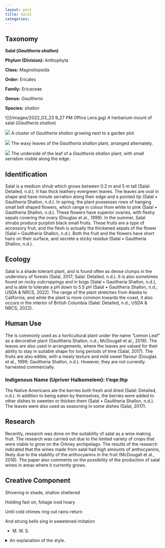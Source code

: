 ```yaml
---
layout: post
title: Salal
categories: 
---
```


## Taxonomy
**Salal (_Gaultheria shallon_)**

**Phylum (Division):** Anthophyta

**Class:** Magnoliopsida

**Order:** Ericales

**Family:** Ericaceae

**Genus:** _Gaultheria_

**Species:** _shallon_

![](/images/2022_03_23 9_27 PM Office Lens.jpg)
A herbarium mount of salal (_Gaultheria shallon_)


![](/images/IMG_20220321_141200.jpg)
A cluster of _Gaultheria shallon_ growing next to a garden plot


![](/images/IMG_20220321_141419.jpg)
The waxy leaves of the _Gaultheria shallon_ plant, arranged alternately.


![](/images/IMG_20220321_141357.jpg)
The underside of the leaf of a _Gaultheria shallon_ plant, with small serration visible along the edge.


## Identification
Salal is a medium shrub which grows between 0.2 m and 5 m tall (Salal: Detailed, n.d.). It has thick leathery evergreen leaves. The leaves are oval in shape and have minute serration along their edge and a pointed tip (Salal • Gaultheria Shallon, n.d.). In spring, the plant possesses rows of hanging small bell shaped flowers, which range in colour from white to pink (Salal • Gaultheria Shallon, n.d.). These flowers have superior ovaries, with fleshy sepals covering the ovary (Douglas et al., 1999). In the summer, Salal shrubs produce purplish black small fruits. These fruits are a type of accessory fruit, and the flesh is actually the thickened sepals of the flower (Salal • Gaultheria Shallon, n.d.). Both the fruit and the flowers have short hairs on their surface, and secrete a sticky residue (Salal • Gaultheria Shallon, n.d.).

## Ecology
Salal is a shade tolerant plant, and is found often as dense clumps in the understory of forests (Salal, 2017; Salal: Detailed, n.d.). It is also sometimes found on rocky outcroppings and in bogs (Salal • Gaultheria Shallon, n.d.), and is able to tolerate a pH down to 5.5 pH (Salal • Gaultheria Shallon, n.d.; USDA & NRCS, 2022). The range of the plant stretches from Alaska to California, and while the plant is more common towards the coast, it also occurs in the interior of British Columbia (Salal: Detailed, n.d.; USDA & NRCS, 2022).

## Human Use
The is commonly used as a horticultural plant under the name “Lemon Leaf” as a decorative plant (Gaultheria Shallon, n.d.; McDougall et al., 2016). The leaves are also used in arrangements, where the leaves are valued for their ability to stay in suitable shape for long periods of time (Salal, 2017). The fruits are also edible, with a mealy texture and mild sweet flavour (Douglas et al., 1999; Gaultheria Shallon, n.d.). However, they are not currently harvested commercially.
### Indigenous Name (Upriver Halkomelem): t’eqe:lhp
The Native Americans ate the berries both fresh and dried (Salal: Detailed, n.d.). In addition to being eaten by themselves, the berries were added to other dishes to sweeten or thicken them (Salal • Gaultheria Shallon, n.d.). The leaves were also used as seasoning in some dishes (Salal, 2017).

## Research
Recently, research was done on the suitability of salal as a wine making fruit. The research was carried out due to the limited variety of crops that were viable to grow on the Orkney archipelago. The results of the research indicated that the wines made from salal had high amounts of anthocyanins, likely due to the stability of the anthocyanins in the fruit (McDougall et al., 2016). The paper also comments on the possibility of the production of salal wines in areas where it currently grows.

## Creative Component
Shivering in shade, shallon sheltered

Holding fast on, foliage iced hoary

Until cold chimes ring out rains-return

And strung bells sing in sweetened imitation

-   M. W. S.
<details>
	<summary>An explanation of the style.</summary>
	<br>
	 This is a form of poetry I've been playing around with based on Anglo-Saxon works such as The Wanderer. Rather than focusing on a rhyming scheme or syllables, it instead emphasizes alliteration and consonants.
	 Structure should roughly be two consonants, a break, followed by two more consonants. Ideally there would be alliteration across the break.
 	One other feature is the use of kennings, compound words and allusions such as the kenning for ocean: whale-road.
	</details> 
